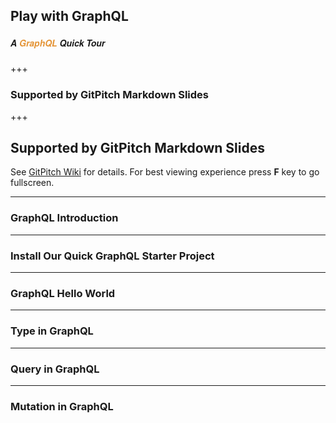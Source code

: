 ## Play with GraphQL 
##### <span style="font-family:Helvetica Neue; font-weight:bold">A <span style="color:#e49436">GraphQL</span> Quick Tour</span>

+++

### Supported by GitPitch Markdown Slides

+++

## Supported by GitPitch Markdown Slides
See <a href="https://github.com/gitpitch/gitpitch/wiki/Slide-Markdown" target="_blank">GitPitch Wiki</a> for details.
For best viewing experience press **F** key to go fullscreen.

---

### GraphQL Introduction

---

### Install Our Quick GraphQL Starter Project

---

### GraphQL Hello World

---

### Type in GraphQL

---

### Query in GraphQL

---

### Mutation in GraphQL
